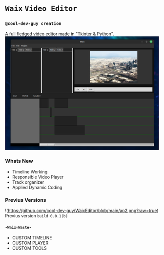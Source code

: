 # `Waix` `Video Editor`
### `@cool-dev-guy creation`
A full fledged video editor made in "Tkinter &amp; Python".
![alt text](https://github.com/cool-dev-guy/WaixEditor/blob/main/WaixEditor2.png?raw=true)
### Whats New
- Timeline Working
- Responsible Video Player
- Track organizer
- Applied Dynamic Coding
### Previus Versions
!(https://github.com/cool-dev-guy/WaixEditor/blob/main/ap2.png?raw=true) Previus version `build 0.0.1(b)`
#### `-Waix=Waste-`
- CUSTOM TIMELINE
- CUSTOM PLAYER
- CUSTOM TOOLS


